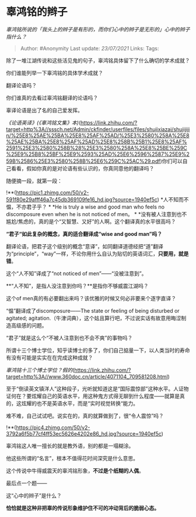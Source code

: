 # 辜鸿铭的辫子
*辜鸿铭所说的「我头上的辫子是有形的，而你们心中的辫子是无形的」心中的辫子指什么？*

> Author: #Anonymity
> Last update: *23/07/2021*
> Links:
> Tags:

除了一堆江湖传说和这些活见鬼的句子，辜鸿铭具体留下了什么确切的学术成就？

你们谁能列举一下辜鸿铭的具体学术成就？

翻译论语吗？

你们谁真的去看过辜鸿铭翻译的论语吗？

辜译论语是出了名的自己爱发挥。

*《论语英译》(《辜鸿铭文集》本)*(https://link.zhihu.com/?target=http%3A//sssch.net/Admin/ckfinder/userfiles/files/shujixiazai/shujijijin/%25E8%25AE%25BA%25E8%25AF%25AD/%25E3%2580%258A%25E8%25AE%25BA%25E8%25AF%25AD%25E8%258B%25B1%25E8%25AF%2591%25E3%2580%258B%28%25E3%2580%258A%25E8%25BE%259C%25E9%25B8%25BF%25E9%2593%25AD%25E6%2596%2587%25E9%259B%2586%25E3%2580%258B%25E6%259C%25AC%29.pdf)你们可以自己看看，假如你真的是对论语有些认识的，你真同意他的翻译吗？

随便摘一段，就第一段：

!**(https://pic1.zhimg.com/50/v2-591f80e29afff46a7c45db369109fe16_hd.jpg?source=1940ef5c)
*人不知而不愠，不亦君子乎？
*
*He is truly a wise and good man who feels no discomposure even when he is not noticed of men。
*
*没有被人注意到也不尴尬/焦虑的，真的是个“又智慧、又好”的人啊。这个翻译真的水平很高吗？

**“君子“如此复杂的概念，真的适合翻译成“wise and good man”吗？**

翻译论语，把君子这个级别的概念“意译”，如同翻译道德经把“道”翻译为“principle”，“way”一样，不论你用什么自认为贴切的英语词汇，**只要用，就是错**。

这个“人不知”译成了“not noticed of men”——“没被注意到”。

**“人不知”，是指人没注意到你吗？**是指你不够威震江湖吗？

这个of men真的有必要翻出来吗？该优雅的时候又何必非要来个逐字直译？

“愠”翻译成了discomposure——The state or feeling of being disturbed or agitated; agitation.（牛津词典），这个姑且算行吧，不过说实话有故意用晦涩制造高级感的问题。

“君子”就是这么个“不被人注意到也不会不爽”的事物吗？

所谓十三个博士学位，知乎读博士的多了，你们自己掂量一下，以人类当时的寿命有没有可能是实实在在完成这种成就？

*辜鸿铭十三个博士学位？假的*(https://link.zhihu.com/?target=http%3A//www.360doc.cn/article/4071104_709581208.html)

至于“倒读英文镇洋人”这种段子，光听就知道这是“国际震惊部”这种水平。人证物证何在？要炫耀自己的英语水平，用这种鬼方式得无聊到什么程度——就算是真的，这炫耀的也不是英语水平，而是“实时视觉转换“能力。

难不难，自己试试吧。说实在的，真的就算做到了，很“令人震惊”吗？

!**(https://pic4.zhimg.com/50/v2-3792a6f5b77cf4ff53ec5626e4202e86_hd.jpg?source=1940ef5c)

辜鸿铭这人唯一擅长的就是教外语，别的都是一塌糊涂。

他这些所谓的“名言”，根本不值得花时间深究是什么意思。

这个传说中牛得威震天的辜鸿铭形象，**不过是个纸糊的人偶**。

最后点一个题——

这“心中的辫子”是什么？

**恰恰就是这种非把辜的传说形象维护住不可的冲动背后的脆弱心态。**

